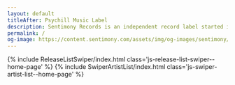 ```yaml
---
layout: default
titleAfter: Psychill Music Label
description: Sentimony Records is an independent record label started in Ukraine during the autumn 2006 by Irukanji with the main goal to contribute the growth of the psychedelic chillout scene.
permalink: /
og-image: https://content.sentimony.com/assets/img/og-images/sentimony/home.jpg
---
```


<hero></hero>
<about></about>
{% include ReleaseListSwiper/index.html class='js-release-list-swiper--home-page' %}
{% include SwiperArtistList/index.html class='js-swiper-artist-list--home-page' %}
